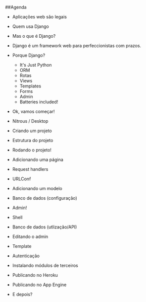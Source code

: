 ##Agenda

- Aplicações web são legais
- Quem usa Django
- Mas o que é Django?
- Django é um framework web para perfeccionistas com prazos.
- Porque Django?
	- It's Just Python
	- ORM
	- Rotas
	- Views
	- Templates
	- Forms
	- Admin
	- Batteries included!


- Ok, vamos começar!
- Nitrous / Desktop
- Criando um projeto
- Estrutura do projeto
- Rodando o projeto!
- Adicionando uma página
- Request handlers
- URLConf


- Adicionando um modelo
- Banco de dados (configuração)
- Admin!
- Shell
- Banco de dados (utlização/API)
- Editando o admin
- Template
- Autenticação
- Instalando módulos de terceiros


- Publicando no Heroku
- Publicando no App Engine

- E depois?